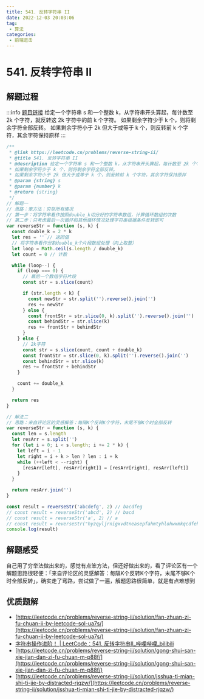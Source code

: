 ```yaml
---
title: 541. 反转字符串 II
date: 2022-12-03 20:03:06
tag:
 - 算法
categories:
 - 前端进击
---
```

# 541. 反转字符串 II
## 解题过程
:::info
[题目链接](https://leetcode.cn/problems/reverse-string-ii/)
给定一个字符串 s 和一个整数 k，从字符串开头算起，每计数至 2k 个字符，就反转这 2k 字符中的前 k 个字符。
如果剩余字符少于 k 个，则将剩余字符全部反转。
如果剩余字符小于 2k 但大于或等于 k 个，则反转前 k 个字符，其余字符保持原样
:::
```javascript
/**
 * @link https://leetcode.cn/problems/reverse-string-ii/
 * @title 541. 反转字符串 II
 * @description 给定一个字符串 s 和一个整数 k，从字符串开头算起，每计数至 2k 个字符，就反转这 2k 字符中的前 k 个字符。
 * 如果剩余字符少于 k 个，则将剩余字符全部反转。
 * 如果剩余字符小于 2k 但大于或等于 k 个，则反转前 k 个字符，其余字符保持原样
 * @param {string} s
 * @param {number} k
 * @return {string}
 */
// 解题一
// 思路：笨方法：穷举所有情况
// 第一步：将字符串看作按照double_k切分好的字符串数组，计算循环数组的次数
// 第二步：只考虑最后一次循环和其他循环情况处理字符串根据条件反转即可
var reverseStr = function (s, k) {
  const double_k = 2 * k
  let res = '' // 返回值
  // 将字符串看作分割double_k个片段数组处理（向上取整）
  let loop = Math.ceil(s.length / double_k)
  let count = 0 // 计数

  while (loop--) {
    if (loop === 0) {
      // 最后一个数组字符片段
      const str = s.slice(count)

      if (str.length < k) {
        const newStr = str.split('').reverse().join('')
        res += newStr
      } else {
        const frontStr = str.slice(0, k).split('').reverse().join('')
        const behindStr = str.slice(k)
        res += frontStr + behindStr
      }
    } else {
      // 2k字符
      const str = s.slice(count, count + double_k)
      const frontStr = str.slice(0, k).split('').reverse().join('')
      const behindStr = str.slice(k)
      res += frontStr + behindStr
    }

    count += double_k
  }

  return res
}

// 解法二
// 思路：来自评论区的灵感解答：每隔K个反转K个字符，末尾不够K个时全部反转
var reverseStr = function (s, k) {
  const len = s.length
  let resArr = s.split('')
  for (let i = 0; i < s.length; i += 2 * k) {
    let left = i - 1
    let right = i + k > len ? len : i + k
    while (++left < --right) {
      [resArr[left], resArr[right]] = [resArr[right], resArr[left]]
    }
  }

  return resArr.join('')
}

const result = reverseStr('abcdefg', 2) // bacdfeg
// const result = reverseStr('abcd', 2) // bacd
// const result = reverseStr('a', 2) // a
// const result = reverseStr("hyzqyljrnigxvdtneasepfahmtyhlohwxmkqcdfehybknvdmfrfvtbsovjbdhevlfxpdaovjgunjqlimjkfnqcqnajmebeddqsgl", 39) // "cbad"
console.log(result)
```
## 解题感受
自己用了穷举法做出来的，感觉有点笨方法，但还好做出来的，看了评论区有一个解题思路很轻便：「来自评论区的灵感解答：每隔K个反转K个字符，末尾不够K个时全部反转」，确实走了弯路，尝试做了一遍，解题思路很简单，就是有点难想到

## 优质题解

- [https://leetcode.cn/problems/reverse-string-ii/solution/fan-zhuan-zi-fu-chuan-ii-by-leetcode-sol-ua7s/](https://leetcode.cn/problems/reverse-string-ii/solution/fan-zhuan-zi-fu-chuan-ii-by-leetcode-sol-ua7s/)
- [字符串操作进阶！ | LeetCode：541. 反转字符串II_哔哩哔哩_bilibili](https://www.bilibili.com/video/BV1dT411j7NN/?vd_source=59ef88925a159f981edad5ce1c4ec076)
- [https://leetcode.cn/problems/reverse-string-ii/solution/gong-shui-san-xie-jian-dan-zi-fu-chuan-m-p88f/](https://leetcode.cn/problems/reverse-string-ii/solution/gong-shui-san-xie-jian-dan-zi-fu-chuan-m-p88f/)
- [https://leetcode.cn/problems/reverse-string-ii/solution/jsshua-ti-mian-shi-ti-jie-by-distracted-rjqzw/](https://leetcode.cn/problems/reverse-string-ii/solution/jsshua-ti-mian-shi-ti-jie-by-distracted-rjqzw/)
